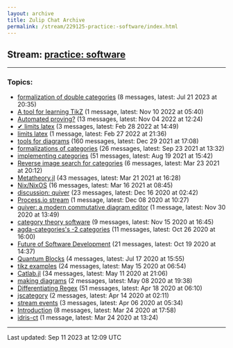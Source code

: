 ```yaml
---
layout: archive
title: Zulip Chat Archive
permalink: /stream/229125-practice:-software/index.html
---
```


## Stream: [practice: software](https://mattecapu.github.io/ct-zulip-archive/stream/229125-practice:-software/index.html)
---

### Topics:

* [formalization of double categories](topic/topic_formalization.20of.20double.20categories.html) (8 messages, latest: Jul 21 2023 at 20:35)
* [A tool for learning TikZ](topic/topic_A.20tool.20for.20learning.20TikZ.html) (1 message, latest: Nov 10 2022 at 05:40)
* [Automated proving?](topic/topic_Automated.20proving.3F.html) (13 messages, latest: Nov 04 2022 at 12:24)
* [✔ limits latex](topic/topic_.E2.9C.94.20limits.20latex.html) (3 messages, latest: Feb 28 2022 at 14:49)
* [limits latex](topic/topic_limits.20latex.html) (1 message, latest: Feb 27 2022 at 21:36)
* [tools for diagrams](topic/topic_tools.20for.20diagrams.html) (160 messages, latest: Dec 29 2021 at 17:08)
* [formalizations of categories](topic/topic_formalizations.20of.20categories.html) (26 messages, latest: Sep 23 2021 at 13:32)
* [implementing categories](topic/topic_implementing.20categories.html) (51 messages, latest: Aug 19 2021 at 15:42)
* [Reverse image search for categories](topic/topic_Reverse.20image.20search.20for.20categories.html) (6 messages, latest: Mar 23 2021 at 20:12)
* [Metatheory.jl](topic/topic_Metatheory.2Ejl.html) (43 messages, latest: Mar 21 2021 at 16:28)
* [Nix/NixOS](topic/topic_Nix.2FNixOS.html) (16 messages, latest: Mar 16 2021 at 08:45)
* [discussion: quiver](topic/topic_discussion.3A.20quiver.html) (23 messages, latest: Dec 16 2020 at 02:42)
* [Process.io stream](topic/topic_Process.2Eio.20stream.html) (1 message, latest: Dec 08 2020 at 10:27)
* [quiver: a modern commutative diagram editor](topic/topic_quiver.3A.20a.20modern.20commutative.20diagram.20editor.html) (1 message, latest: Nov 30 2020 at 13:49)
* [category theory software](topic/topic_category.20theory.20software.html) (9 messages, latest: Nov 15 2020 at 16:45)
* [agda-categories's -2 categories](topic/topic_agda-categories's.20-2.20categories.html) (11 messages, latest: Oct 26 2020 at 16:00)
* [Future of Software Development](topic/topic_Future.20of.20Software.20Development.html) (21 messages, latest: Oct 19 2020 at 14:37)
* [Quantum Blocks](topic/topic_Quantum.20Blocks.html) (4 messages, latest: Jul 17 2020 at 15:55)
* [tikz examples](topic/topic_tikz.20examples.html) (24 messages, latest: May 15 2020 at 06:54)
* [Catlab.jl](topic/topic_Catlab.2Ejl.html) (34 messages, latest: May 11 2020 at 21:06)
* [making diagrams](topic/topic_making.20diagrams.html) (2 messages, latest: May 08 2020 at 19:38)
* [Differentiating Regex](topic/topic_Differentiating.20Regex.html) (51 messages, latest: Apr 18 2020 at 06:10)
* [jscategory](topic/topic_jscategory.html) (2 messages, latest: Apr 14 2020 at 02:11)
* [stream events](topic/topic_stream.20events.html) (3 messages, latest: Apr 06 2020 at 05:34)
* [Introduction](topic/topic_Introduction.html) (8 messages, latest: Mar 24 2020 at 17:58)
* [idris-ct](topic/topic_idris-ct.html) (1 message, latest: Mar 24 2020 at 13:24)

<hr><p>Last updated: Sep 11 2023 at 12:09 UTC</p>